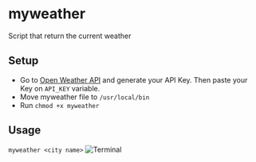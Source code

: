 # myweather
Script that return the current weather

## Setup
 - Go to [Open Weather API](https://openweathermap.org/) and generate your API Key. Then paste your Key on ```API_KEY``` variable.
 - Move myweather file to ```/usr/local/bin```
 - Run ```chmod +x myweather```

## Usage
```myweather <city name>```
![Terminal](./img/image.png)
